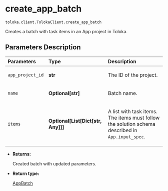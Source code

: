 # create_app_batch
`toloka.client.TolokaClient.create_app_batch`

Creates a batch with task items in an App project in Toloka.

## Parameters Description

| Parameters | Type | Description |
| :----------| :----| :-----------|
`app_project_id`|**str**|<p>The ID of the project.</p>
`name`|**Optional\[str\]**|<p>Batch name.</p>
`items`|**Optional\[List\[Dict\[str, Any\]\]\]**|<p>A list with task items. The items must follow the solution schema described in `App.input_spec`.</p>

* **Returns:**

  Created batch with updated parameters.

* **Return type:**

  [AppBatch](toloka.client.app.AppBatch.md)
